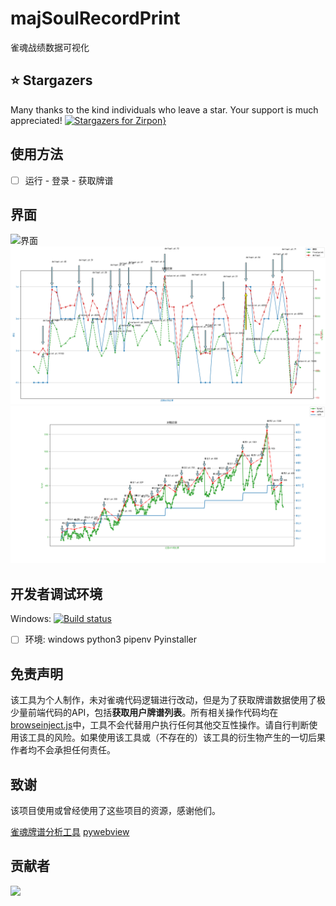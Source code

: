 # majSoulRecordPrint
 雀魂战绩数据可视化

## ⭐ Stargazers

Many thanks to the kind individuals who leave a star.
Your support is much appreciated!
[![Stargazers for Zirpon}](https://reporoster.com/stars/Zirpon/majSoulRecordPrint)](https://github.com/Zirpon/majSoulRecordPrint/stargazers)


## 使用方法

- [ ] 运行 - 登录 - 获取牌谱

## 界面

![界面](interface.gif)
![近期战绩表](./doc/九宫格烈火精灵-15707046-MajSoulTrends.png)
![全期战绩表](./doc/九宫格烈火精灵-15707046-MajSoulHistory.png)

## 开发者调试环境

Windows: [![Build status](https://ci.appveyor.com/api/projects/status/fyirnuhsunq73brc?svg=true)](https://ci.appveyor.com/project/zyr17/majsoulpaipuanalyzer)

- [ ] 环境: windows python3 pipenv Pyinstaller

## 免责声明
该工具为个人制作，未对雀魂代码逻辑进行改动，但是为了获取牌谱数据使用了极少量前端代码的API，包括**获取用户牌谱列表**。所有相关操作代码均在[browseinject.js](assets/browseinject.js)中，工具不会代替用户执行任何其他交互性操作。请自行判断使用该工具的风险。如果使用该工具或（不存在的）该工具的衍生物产生的一切后果作者均不会承担任何责任。

## 致谢

该项目使用或曾经使用了这些项目的资源，感谢他们。

[雀魂牌谱分析工具](https://github.com/zyr17/MajsoulPaipuAnalyzer)
[pywebview](https://github.com/r0x0r/pywebview/)

## 贡献者
<a href="https://github.com/Zirpon/majSoulRecordPrint/graphs/contributors">
  <img src="https://contrib.rocks/image?repo=Zirpon/majSoulRecordPrint" />
</a>